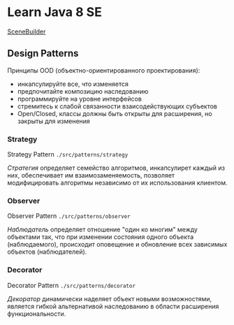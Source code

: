 # Learn Java 8 SE

[SceneBuilder](https://gluonhq.com/products/scene-builder/)

## Design Patterns

Принципы OOD (объектно-ориентированного проектирования):
- инкапсулируйте все, что изменяется
- предпочитайте композицию наследованию
- программируйте на уровне интерфейсов
- стремитесь к слабой связанности взаисодействующих субъектов
- Open/Closed, классы должны быть открыты для расширения, но закрыты для изменения

### Strategy

Strategy Pattern `./src/patterns/strategy`

*Стратегия* определяет семейство алгоритмов, инкапсулирет каждый из них, обеспечивает им взаимозаменяемость, позволяет модифицировать алгоритмы независимо от их использования клиентом.

### Observer

Observer Pattern `./src/patterns/observer`

*Наблюдатель* определяет отношение "один ко многим" между объектами так, что при изменении состояния одного объекта (наблюдаемого), происходит оповещение и обновление всех зависимых объектов (наблюдателей).

### Decorator

Decorator Pattern `./src/patterns/decorator`

*Декоратор* динамически наделяет объект новыми возможностями, является гибкой альтернативой наследованию в области расширения функциональности.
